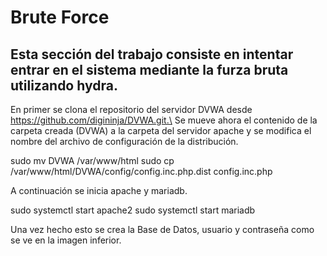 # Brute Force
## Esta sección del trabajo consiste en intentar entrar en el sistema mediante la furza bruta utilizando hydra.


En primer se clona el repositorio del servidor DVWA desde https://github.com/digininja/DVWA.git.\ Se mueve ahora el contenido de la carpeta creada (DVWA) a la carpeta del servidor apache y se modifica el nombre del archivo de configuración de la distribución.

sudo mv DVWA /var/www/html
sudo cp /var/www/html/DVWA/config/config.inc.php.dist config.inc.php

A continuación se inicia apache y mariadb.

sudo systemctl start apache2
sudo systemctl start mariadb

Una vez hecho esto se crea la Base de Datos, usuario y contraseña como se ve en la imagen inferior.
